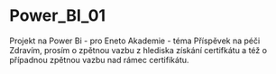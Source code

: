 # Power_BI_01
Projekt na Power Bi - pro Eneto Akademie - téma Příspěvek na péči
Zdravím, prosím o zpětnou vazbu z hlediska získání certifkátu a též o případnou zpětnou vazbu nad rámec certifikátu. 

